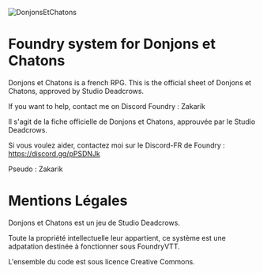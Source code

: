![DonjonsEtChatons](https://user-images.githubusercontent.com/8583530/218448088-c6810788-82e4-4cee-b963-5dec08070e7c.PNG)

# Foundry system for Donjons et Chatons
Donjons et Chatons is a french RPG.
This is the official sheet of Donjons et Chatons, approved by Studio Deadcrows.

If you want to help, contact me on Discord Foundry : Zakarik

Il s'agit de la fiche officielle de Donjons et Chatons, approuvée par le Studio Deadcrows.

Si vous voulez aider, contactez moi sur le Discord-FR de Foundry : https://discord.gg/pPSDNJk

Pseudo : Zakarik

# Mentions Légales
Donjons et Chatons est un jeu de Studio Deadcrows.

Toute la propriété intellectuelle leur appartient, ce système est une adpatation destinée à fonctionner sous FoundryVTT.

L'ensemble du code est sous licence Creative Commons.
